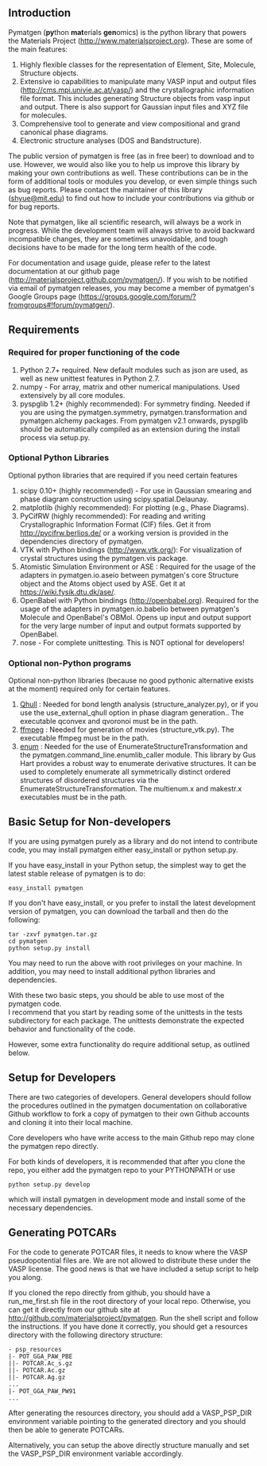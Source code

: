 ## Introduction ##

Pymatgen (**py**thon **mat**erials **gen**omics) is the python library that
powers the Materials Project (http://www.materialsproject.org). These are some
of the main features:

1. Highly flexible classes for the representation of Element, Site, Molecule, 
   Structure objects.
2. Extensive io capabilities to manipulate many VASP input and output files 
   (http://cms.mpi.univie.ac.at/vasp/) and the crystallographic information file 
   format. This includes generating Structure objects from vasp input and
   output. There is also support for Gaussian input files and XYZ file for
   molecules.
3. Comprehensive tool to generate and view compositional and grand canonical
   phase diagrams.
4. Electronic structure analyses (DOS and Bandstructure).

The public version of pymatgen is free (as in free beer) to download and to use. 
However, we would also like you to help us improve this library by making your 
own contributions as well.  These contributions can be in the form of
additional tools or modules you develop, or even simple things such as bug
reports. Please contact the maintainer of this library (shyue@mit.edu) to find
out how to include your contributions via github or for bug reports.

Note that pymatgen, like all scientific research, will always be a work in
progress. While the development team will always strive to avoid backward 
incompatible changes, they are sometimes unavoidable, and tough decisions have 
to be made for the long term health of the code.

For documentation and usage guide, please refer to the latest documentation at
our github page (http://materialsproject.github.com/pymatgen/). If you wish to
be notified via email of pymatgen releases, you may become a member of 
pymatgen's Google Groups page
(https://groups.google.com/forum/?fromgroups#!forum/pymatgen/).

## Requirements ##

### Required for proper functioning of the code ###

1. Python 2.7+ required.  New default modules such as json are used, as well as 
   new unittest features in Python 2.7.
2. numpy - For array, matrix and other numerical manipulations. Used extensively 
   by all core modules.
3. pyspglib 1.2+ (highly recommended): For symmetry finding. Needed if you are
   using the pymatgen.symmetry, pymatgen.transformation and pymatgen.alchemy
   packages. From pymatgen v2.1 onwards, pyspglib should be automatically
   compiled as an extension during the install process via setup.py.

### Optional Python Libraries ###

Optional python libraries that are required if you need certain features

1. scipy 0.10+ (highly recommended) - For use in Gaussian smearing and phase
   diagram construction using scipy.spatial.Delaunay.
2. matplotlib (highly recommended): For plotting (e.g., Phase Diagrams).
3. PyCifRW (highly recommended): For reading and writing Crystallographic 
   Information Format (CIF) files. Get it from http://pycifrw.berlios.de/ or a
   working version is provided in the dependencies directory of pymatgen.
4. VTK with Python bindings (http://www.vtk.org/): For visualization of crystal 
   structures using the pymatgen.vis package.
5. Atomistic Simulation Environment or ASE : Required for the usage of the 
   adapters in pymatgen.io.aseio between pymatgen's core Structure object and 
   the Atoms object used by ASE. Get it at https://wiki.fysik.dtu.dk/ase/.
6. OpenBabel with Python bindings (http://openbabel.org). Required for the
   usage of the adapters in pymatgen.io.babelio between pymatgen's Molecule
   and OpenBabel's OBMol. Opens up input and output support for the very large
   number of input and output formats supported by OpenBabel.
7. nose - For complete unittesting. This is NOT optional for developers!

### Optional non-Python programs ###

Optional non-python libraries (because no good pythonic alternative exists at 
the moment) required only for certain features.

1. [Qhull](http://www.qhull.org/) : Needed for bond length analysis
   (structure_analyzer.py), or if you use the use_external_qhull option in phase
   diagram generation.. The executable qconvex and qvoronoi must be in the
   path.
2. [ffmpeg](http://www.http://ffmpeg.org//) : Needed for generation of movies 
   (structure_vtk.py).  The executable ffmpeg must be in the path.
3. [enum](http://enum.sourceforge.org) : Needed for the use of
   EnumerateStructureTransformation and the pymatgen.command_line.enumlib_caller
   module. This library by Gus Hart provides a robust way to enumerate
   derivative structures. It can be used to completely enumerate all
   symmetrically distinct ordered structures of disordered structures via the
   EnumerateStructureTransformation. The multienum.x and makestr.x executables
   must be in the path.
   
## Basic Setup for Non-developers ##

If you are using pymatgen purely as a library and do not intend to contribute
code, you may install pymatgen either easy_install or python setup.py.

If you have easy_install in your Python setup, the simplest way to get
the latest stable release of pymatgen is to do:

	easy_install pymatgen
	
If you don't have easy_install, or you prefer to install the latest development
version of pymatgen, you can download the tarball and then do the following:

	tar -zxvf pymatgen.tar.gz
	cd pymatgen
	python setup.py install

You may need to run the above with root privileges on your machine. In addition,
you may need to install additional python libraries and dependencies.

With these two basic steps, you should be able to use most of the pymatgen code.  
I recommend that you start by reading some of the unittests in the tests 
subdirectory for each package.  The unittests demonstrate the expected behavior 
and functionality of the code.

However, some extra functionality do require additional setup, as outlined below.

## Setup for Developers ##

There are two categories of developers.  General developers should follow the
procedures outlined in the pymatgen documentation on collaborative Github 
workflow to fork a copy of pymatgen to their own Github accounts and cloning it
into their local machine.

Core developers who have write access to the main Github repo may clone the
pymatgen repo directly.

For both kinds of developers, it is recommended that after you clone the repo,
you either add the pymatgen repo to your PYTHONPATH or use

	python setup.py develop
	
which will install pymatgen in development mode and install some of the
necessary dependencies.

## Generating POTCARs ##

For the code to generate POTCAR files, it needs to know where the VASP 
pseudopotential files are.  We are not allowed to distribute these under the 
VASP license. The good news is that we have included a setup script to help you 
along.

If you cloned the repo directly from github, you should have a run_me_first.sh 
file in the root directory of your local repo. Otherwise, you can get it
directly from our github site at http://github.com/materialsproject/pymatgen.
Run the shell script and follow the instructions. If you have done it correctly,
you should get a resources directory with the following directory structure:

	- psp_resources
	|- POT_GGA_PAW_PBE
	||- POTCAR.Ac_s.gz
	||- POTCAR.Ac.gz
	||- POTCAR.Ag.gz
	...
	|- POT_GGA_PAW_PW91
	...
   
After generating the resources directory, you should add a VASP_PSP_DIR 
environment variable pointing to the generated directory and you should then be 
able to generate POTCARs.

Alternatively, you can setup the above directly structure manually and set the 
VASP_PSP_DIR environment variable accordingly.
